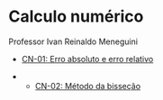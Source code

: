 # Calculo numérico

Professor Ivan Reinaldo Meneguini

+ [CN-01: Erro absoluto e erro relativo](https://github.com/Mat3usCod3/Calculo-Numerico/blob/main/exercicios/CN01_Mateus_Menezes_Carvalho_Erro_Relativo_Absoluto.ipynb)

+ + [CN-02: Método da bisseção](https://github.com/Mat3usCod3/Calculo-Numerico/blob/main/exercicios/CN02-Mateus_Menezes_Carvalho.ipynb)
